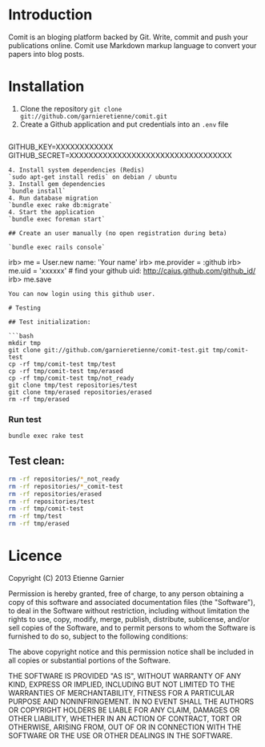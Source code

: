 # Introduction

Comit is an bloging platform backed by Git. Write, commit and push your publications online. Comit use Markdown markup language to convert your papers into blog posts.

# Installation

1. Clone the repository
   `git clone git://github.com/garnieretienne/comit.git`
2. Create a Github application and put credentials into an `.env` file
   ```
GITHUB_KEY=XXXXXXXXXXXX
GITHUB_SECRET=XXXXXXXXXXXXXXXXXXXXXXXXXXXXXXXXXX
   ```
4. Install system dependencies (Redis)
   `sudo apt-get install redis` on debian / ubuntu
3. Install gem dependencies
   `bundle install`
4. Run database migration
   `bundle exec rake db:migrate`
4. Start the application
   `bundle exec foreman start`

## Create an user manually (no open registration during beta)

`bundle exec rails console`
```
irb> me = User.new name: 'Your name'
irb> me.provider = :github
irb> me.uid = 'xxxxxx' # find your github uid: http://caius.github.com/github_id/
irb> me.save
```
You can now login using this github user.

# Testing

## Test initialization:

```bash
mkdir tmp
git clone git://github.com/garnieretienne/comit-test.git tmp/comit-test
cp -rf tmp/comit-test tmp/test
cp -rf tmp/comit-test tmp/erased
cp -rf tmp/comit-test tmp/not_ready
git clone tmp/test repositories/test
git clone tmp/erased repositories/erased
rm -rf tmp/erased
```

### Run test

`bundle exec rake test`

## Test clean:

```bash
rm -rf repositories/*_not_ready
rm -rf repositories/*_comit-test
rm -rf repositories/erased
rm -rf repositories/test
rm -rf tmp/comit-test
rm -rf tmp/test
rm -rf tmp/erased
```

# Licence

Copyright (C) 2013 Etienne Garnier

Permission is hereby granted, free of charge, to any person obtaining a copy of this software and associated documentation files (the "Software"), to deal in the Software without restriction, including without limitation the rights to use, copy, modify, merge, publish, distribute, sublicense, and/or sell copies of the Software, and to permit persons to whom the Software is furnished to do so, subject to the following conditions:

The above copyright notice and this permission notice shall be included in all copies or substantial portions of the Software.

THE SOFTWARE IS PROVIDED "AS IS", WITHOUT WARRANTY OF ANY KIND, EXPRESS OR IMPLIED, INCLUDING BUT NOT LIMITED TO THE WARRANTIES OF MERCHANTABILITY, FITNESS FOR A PARTICULAR PURPOSE AND NONINFRINGEMENT. IN NO EVENT SHALL THE AUTHORS OR COPYRIGHT HOLDERS BE LIABLE FOR ANY CLAIM, DAMAGES OR OTHER LIABILITY, WHETHER IN AN ACTION OF CONTRACT, TORT OR OTHERWISE, ARISING FROM, OUT OF OR IN CONNECTION WITH THE SOFTWARE OR THE USE OR OTHER DEALINGS IN THE SOFTWARE.